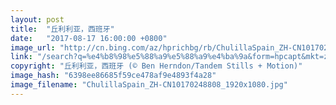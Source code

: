 ```yaml
---
layout: post
title:  "丘利利亚，西班牙"
date:   "2017-08-17 16:00:00 +0800"
image_url: "http://cn.bing.com/az/hprichbg/rb/ChulillaSpain_ZH-CN10170248808_1920x1080.jpg"
link: "/search?q=%e4%b8%98%e5%88%a9%e5%88%a9%e4%ba%9a&form=hpcapt&mkt=zh-cn"
copyright: "丘利利亚，西班牙 (© Ben Herndon/Tandem Stills + Motion)"
image_hash: "6398ee86685f59ce478af9e4893f4a28"
image_filename: "ChulillaSpain_ZH-CN10170248808_1920x1080.jpg"
---
```

